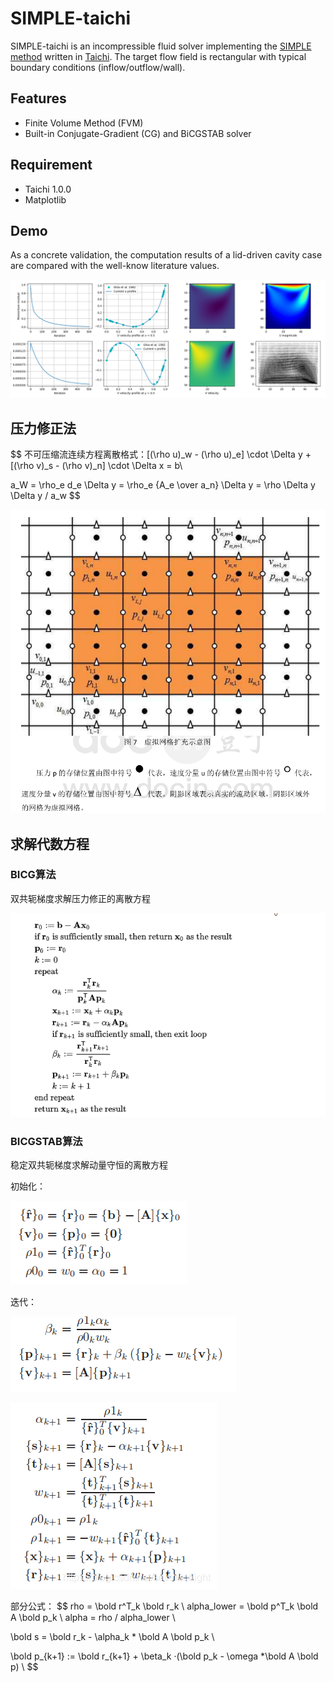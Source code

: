 # SIMPLE-taichi
SIMPLE-taichi is an incompressible fluid solver implementing the [SIMPLE method](https://en.wikipedia.org/wiki/SIMPLE_algorithm) written in [Taichi](https://docs.taichi-lang.org/docs). The target flow field is rectangular with typical boundary conditions (inflow/outflow/wall).

## Features
- Finite Volume Method (FVM)
- Built-in Conjugate-Gradient (CG) and BiCGSTAB solver

## Requirement
- Taichi 1.0.0
- Matplotlib

## Demo
As a concrete validation, the computation results of a lid-driven cavity case are compared with the well-know literature values.

![Re=100](./images/live-plot--Re=100.png)

## 压力修正法

$$
不可压缩流连续方程离散格式：[(\rho u)_w - (\rho u)_e] \cdot \Delta y + [(\rho v)_s - (\rho v)_n] \cdot \Delta x = b\\

a_W = \rho_e d_e \Delta y = \rho_e {A_e \over a_n} \Delta y = \rho \Delta y \Delta y / a_w
$$

![交错网格](./images/staggeredGrid.png)

## 求解代数方程

### BICG算法

双共轭梯度求解压力修正的离散方程

![BICG](./images/BICG.png)

### BICGSTAB算法

稳定双共轭梯度求解动量守恒的离散方程

初始化：

![初始化阶段](./images/BICGSTAB_init.png)

迭代：

![迭代阶段](./images/BICGSTAB-iter1.png)

![迭代阶段](./images/BICGSTAB-iter2.png)

部分公式：
$$
rho = \bold r^T_k \bold r_k  \\
alpha\_lower = \bold p^T_k \bold A \bold p_k \\
alpha = rho / alpha_lower \\

\bold s = \bold r_k - \alpha_k * \bold A \bold p_k \\

\bold p_{k+1} := \bold r_{k+1} + \beta_k ·(\bold p_k - \omega *\bold A \bold p)  \\
$$

